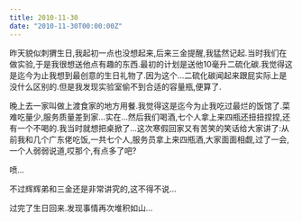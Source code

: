 ```yaml
---
title: 2010-11-30
date: "2010-11-30T00:00:00Z"
---
```

昨天貌似刺猬生日,我起初一点也没想起来,后来三金提醒,我猛然记起.当时我们在做实验,于是我很想送他点有趣的东西.最初的计划是送他10毫升二硫化碳.我觉得这是迄今为止我想到最创意的生日礼物了.因为这个...二硫化碳闻起来跟屁实际上是没什么区别的.但是我发现实验室偷不到合适的容量瓶,便算了.

晚上去一家叫做上渡食家的地方用餐.我觉得这是迄今为止我吃过最烂的饭馆了.菜难吃量少,服务质量差到家...实在...然后我们喝酒,七个人拿上来四瓶还扭扭捏捏,还有一个不喝的.我当时就想把桌掀了...这次寒假回家又有苦笑的笑话给大家讲了:从前我和几个广东佬吃饭,一共七个人,服务员拿上来四瓶酒,大家面面相觑,过了一会,一个人弱弱说道,哎那个,有点多了吧?

喷...

不过辉辉弟和三金还是非常讲究的,这不得不说...

过完了生日回来.发现事情再次堆积如山...
